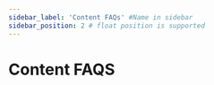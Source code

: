 ```yaml
---
sidebar_label: 'Content FAQs' #Name in sidebar
sidebar_position: 2 # float position is supported
---
```


# Content FAQS